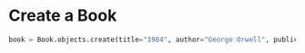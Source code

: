 # Create a Book
```python
book = Book.objects.create(title="1984", author="George Orwell", publication_year=1949)
